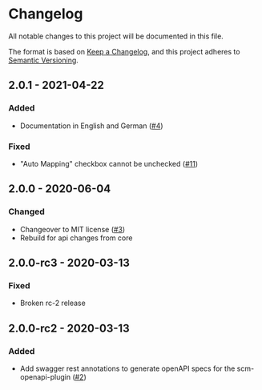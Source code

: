 # Changelog
All notable changes to this project will be documented in this file.

The format is based on [Keep a Changelog](https://keepachangelog.com/en/1.0.0/),
and this project adheres to [Semantic Versioning](https://semver.org/spec/v2.0.0.html).

## 2.0.1 - 2021-04-22
### Added
- Documentation in English and German ([#4](https://github.com/scm-manager/scm-authormapping-plugin/pull/4))

### Fixed
- "Auto Mapping" checkbox cannot be unchecked ([#11](https://github.com/scm-manager/scm-authormapping-plugin/pull/11))

## 2.0.0 - 2020-06-04
### Changed
- Changeover to MIT license ([#3](https://github.com/scm-manager/scm-authormapping-plugin/pull/3))
- Rebuild for api changes from core

## 2.0.0-rc3 - 2020-03-13
### Fixed
- Broken rc-2 release

## 2.0.0-rc2 - 2020-03-13
### Added
- Add swagger rest annotations to generate openAPI specs for the scm-openapi-plugin ([#2](https://github.com/scm-manager/scm-authormapping-plugin/pull/2))
